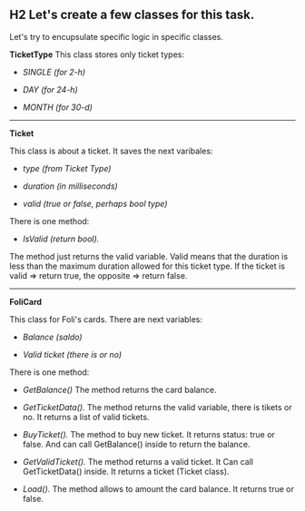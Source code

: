 ## H2 Let's create a few classes for this task.
Let's try to encupsulate specific logic in specific classes.

**TicketType**
This class stores only ticket types:

* *SINGLE (for 2-h)*

* *DAY (for 24-h)*

* *MONTH (for 30-d)*

---

**Ticket**

This class is about a ticket. It saves the next varibales:

* *type (from Ticket Type)*
  
* *duration (in milliseconds)*

* *valid (true or false, perhaps bool type)*
  
There is one method:
* *IsValid (return bool).*

The method just returns the valid variable. Valid means that the duration is less than the maximum duration allowed for this ticket type. If the ticket is valid => return true, the opposite => return false.

---
**FoliCard**

This class for Foli's cards. There are next variables:

* *Balance (saldo)*

* *Valid ticket (there is or no)*

There is one method:
* *GetBalance()*
The method returns the card balance.

* *GetTicketData().*
The method returns the valid variable, there is tikets or no. It returns a list of valid tickets.

* *BuyTicket().*
The method to buy new ticket. It returns status: true or false. And can call GetBalance() inside to return the balance.

* *GetValidTicket().*
The method returns a valid ticket. It Can call GetTicketData() inside. It returns a ticket (Ticket class).

* *Load().*
The method allows to amount the card balance. It returns true or false.
